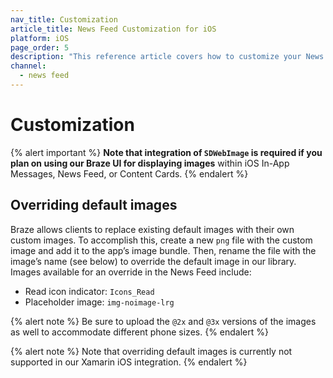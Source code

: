 ```yaml
---
nav_title: Customization
article_title: News Feed Customization for iOS
platform: iOS
page_order: 5
description: "This reference article covers how to customize your News Feed in your iOS  application."
channel:
  - news feed
---
```


# Customization

{% alert important %}
__Note that integration of `SDWebImage` is required if you plan on using our Braze UI for displaying images__ within iOS In-App Messages, News Feed, or Content Cards.
{% endalert %}

## Overriding default images

Braze allows clients to replace existing default images with their own custom images. To accomplish this, create a new `png` file with the custom image and add it to the app’s image bundle. Then, rename the file with the image’s name (see below) to override the default image in our library. Images available for an override in the News Feed include:
* Read icon indicator: `Icons_Read`
* Placeholder image: `img-noimage-lrg`

{% alert note %} Be sure to upload the `@2x` and `@3x` versions of the images as well to accommodate different phone sizes. {% endalert %}

{% alert note %} Note that overriding default images is currently not supported in our Xamarin iOS integration. {% endalert %}
